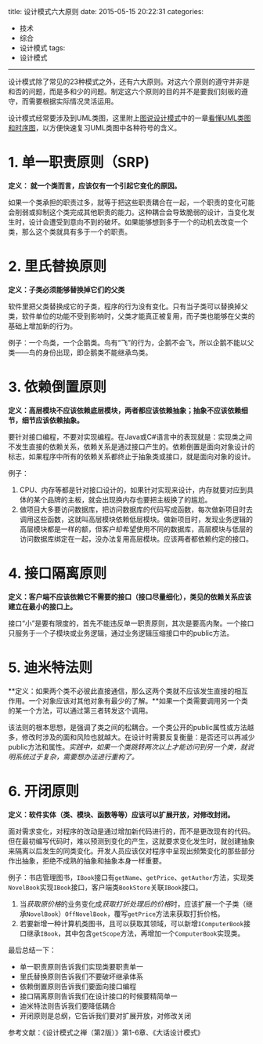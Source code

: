 title: 设计模式六大原则
date: 2015-05-15 20:22:31
categories:
- 技术
- 综合
- 设计模式
tags:
- 设计模式
---
设计模式除了常见的23种模式之外，还有六大原则。对这六个原则的遵守并非是和否的问题，而是多和少的问题。制定这六个原则的目的并不是要我们刻板的遵守，而需要根据实际情况灵活运用。

设计模式经常要涉及到UML类图，这里附上[图说设计模式](http://design-patterns.readthedocs.org/zh_CN/latest/index.html)中的一章[看懂UML类图和时序图](http://design-patterns.readthedocs.org/zh_CN/latest/read_uml.html)，以方便快速复习UML类图中各种符号的含义。

<!-- more -->

# 1. 单一职责原则（SRP)

**定义： 就一个类而言，应该仅有一个引起它变化的原因。**

如果一个类承担的职责过多，就等于把这些职责耦合在一起，一个职责的变化可能会削弱或抑制这个类完成其他职责的能力。这种耦合会导致脆弱的设计，当变化发生时，设计会遭受到意向不到的破坏。如果能够想到多于一个的动机去改变一个类，那么这个类就具有多于一个的职责。

# 2. 里氏替换原则

**定义：子类必须能够替换掉它们的父类**

软件里把父类替换成它的子类，程序的行为没有变化。只有当子类可以替换掉父类，软件单位的功能不受到影响时，父类才能真正被复用，而子类也能够在父类的基础上增加新的行为。

例子：一个鸟类，一个企鹅类。鸟有“飞”的行为，企鹅不会飞，所以企鹅不能以父类——鸟的身份出现，即企鹅类不能继承鸟类。

# 3. 依赖倒置原则

**定义：高层模块不应该依赖底层模块，两者都应该依赖抽象；抽象不应该依赖细节，细节应该依赖抽象。**

要针对接口编程，不要对实现编程。在Java或C#语言中的表现就是：实现类之间不发生直接的依赖关系，依赖关系是通过接口产生的。依赖倒置是面向对象设计的标志，如果程序中所有的依赖关系都终止于抽象类或接口，就是面向对象的设计。

例子：

1. CPU、内存等都是针对接口设计的，如果针对实现来设计，内存就要对应到具体的某个品牌的主板，就会出现换内存也要把主板换了的尴尬。
2. 做项目大多要访问数据库，把访问数据库的代码写成函数，每次做新项目时去调用这些函数，这就叫高层模块依赖低层模块。做新项目时，发现业务逻辑的高层模块都是一样的额，但客户却希望使用不同的数据库，高层模块与低层的访问数据库绑定在一起，没办法复用高层模块。应该两者都依赖约定的接口。

# 4. 接口隔离原则

**定义：客户端不应该依赖它不需要的接口（接口尽量细化），类见的依赖关系应该建立在最小的接口上。**

接口“小”是要有限度的，首先不能违反单一职责原则，其次是要高内聚。一个接口只服务于一个子模块或业务逻辑，通过业务逻辑压缩接口中的public方法。

# 5. 迪米特法则

**定义：如果两个类不必彼此直接通信，那么这两个类就不应该发生直接的相互作用。一个对象应该对其他对象有最少的了解。**如果一个类需要调用另一个类的某一个方法，可以通过第三者转发这个调用。

该法则的根本思想，是强调了类之间的松耦合。一个类公开的public属性或方法越多，修改时涉及的面和风险也就越大。在设计时需要反复衡量：是否还可以再减少public方法和属性。*实践中，如果一个类跳转两次以上才能访问到另一个类，就说明系统过于复杂，需要想办法进行重构了。*

# 6. 开闭原则

**定义：软件实体（类、模块、函数等等）应该可以扩展开放，对修改封闭。**

面对需求变化，对程序的改动是通过增加新代码进行的，而不是更改现有的代码。但在最初编写代码时，难以预测到变化的产生，这就要求变化发生时，就创建抽象来隔离以后发生的同类变化。开发人员应该仅对程序中呈现出频繁变化的那些部分作出抽象，拒绝不成熟的抽象和抽象本身一样重要。

例子：书店管理图书，`IBook`接口有`getName`、`getPrice`、`getAuthor`方法，实现类`NovelBook`实现`IBook`接口，客户端类`BookStore`关联`IBook`接口。

1. 当*获取原价格*的业务变化成*获取打折处理后的价格*时，应该扩展一个子类（继承`NovelBook`）`OffNovelBook`，覆写`getPrice`方法来获取打折价格。
2. 若要新增一种计算机类图书，且可以获取其领域，可以新增`IComputerBook`接口继承`IBook`，其中包含`getScope`方法，再增加一个`ComputerBook`实现类。

最后总结一下：

* 单一职责原则告诉我们实现类要职责单一
* 里氏替换原则告诉我们不要破坏继承体系
* 依赖倒置原则告诉我们要面向接口编程
* 接口隔离原则告诉我们在设计接口的时候要精简单一
* 迪米特法则告诉我们要降低耦合
* 开闭原则是总纲，它告诉我们要对扩展开放，对修改关闭

参考文献：《设计模式之禅（第2版）》第1-6章、《大话设计模式》
